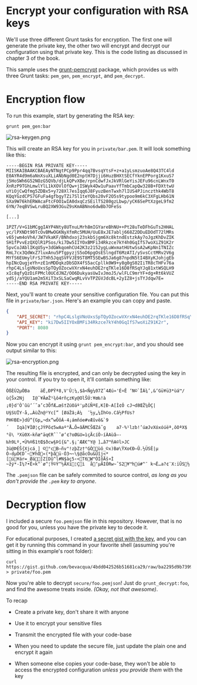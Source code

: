 # Encrypt your configuration with RSA keys

We'll use three different Grunt tasks for encryption. The first one will generate the private key, the other two will encrypt and decrypt our configuration using that private key. This is the code listing as discussed in chapter 3 of the book.

This sample uses the [grunt-pemcrypt](https://github.com/bevacqua/grunt-pemcrypt) package, which provides us with three Grunt tasks: `pem_gen`, `pem_encrypt`, and `pem_decrypt`.

# Encryption flow

To run this example, start by generating the RSA key:

```shell
grunt pem_gen:bar
```

![rsa-keygen.png][1]

This will create an RSA key for you in `private/bar.pem`. It will look something like this:

```
-----BEGIN RSA PRIVATE KEY-----
MIISKAIBAAKCBAEAyNTNgtPCp9Ppr4qq7BvsqYtsF+z+a1yLsmzuoAe8Q43TC4ld
E0AYR4d9m6aNnXsuXLiANbNgd0E2nptH7Djji6HuzBHXtSECfYknEPPorg1KxuS7
j5HoSWh6G52NOzG5QVb/djLkQPvXBe/rpnCdwfJxJkVRlGeYisJEFu96cnLWnxT0
XnRzP9TGhLmwlYlL1kXOVlOfQw+jISWyk4Dw1uPaavYfTmbCapQw328B+FDXttwU
uYiOjCwQfmg5ZDBx5+y728Xl7esIqq6J8FyuzBenTwxh7lIUS4PJinczthk4WbT8
KQqYGzdCPS7GFuFa4gfbgyTZi7Sl1teYQbs20vF2O5s9typoo9m6kC3XFgLHb61N
SXa9W76khERWAcaFtcFOO1wIA0dxqCzSEilTS280gzLbwp/yCK6SePtXzgeL9fm2
6YN/7eqBVSwLruBQ2XW93GuZ9sKmABNno6dwBb7OFeSs

[...]

1PZT/V+G1bMCggIAYP4Nty8UTnuLMrh8mIGYareBhNU++Pt28uTeDFhGuTs2HHAL
yc/lPXNDt90TcOvBMwOGKNyXfmRc5MUH/UuE8xJE7ablj668Z2DDuEDOdT72lMRs
v65jwm4oVh4/JW7VkaKF/BNhdxoj23skbSjgm6Xc8ktndEstzkAy7oJgzKhDvZIK
SH1fPvvEzQXQlR1PSos/ki7Dw5IIYOxBMFi34Rkzce7kY4h0GqIfS7woXiZ91K2r
5pvCoJAblIKqU5y+3dGWkqomhCU42K3z2152ygLuWxmatHUtwSsA2wKpNn1TNIZc
RmL7cx3QdWxZ7luxAnu5PTgpyzjS5oD6pgOsESlngdT6MzATI/ySvsCctMRv2V6g
MYfS6EUmylFrSJTHh5JqqSVFVJE9ST8MT5SEwBSJa6g87npdN5tI4BXyKJohjgEb
hpINcQugjeYh+zE1nMDDqkzDbSDX4fS5acCpllk0W9+y8g0gS02IiTR8cTHFv76a
rhpC4LslgVNoUxsSpTQyOZocwVXrxN4euhDE2rqTKle16D8fRSqYJq81xtWSQLH9
xIc8qfyQzDiFPMcl0UCdJNZ/OO6DukyasUwIvJmoJ5/wlFLC9mrYF+dg+Rt6kVUZ
ydSj/aYQU1am2m5XiT3xSLSaCwqRLvVvTPZGVJdcBL+2yIZ8+jsTYJdqw7E=
-----END RSA PRIVATE KEY-----
```

Next, you'll want to create your sensitive configuration file. You can put this file in `private/bar.json`. Here's an example you can copy and paste.

```json
{
    "API_SECRET": "rhpC4LslgVNoUxsSpTQyOZocwVXrxN4euhDE2rqTKle16D8fRSqYJq81xtWSQLH9",
    "API_KEY": "ki7Dw5IIYOxBMFi34Rkzce7kY4h0GqIfS7woXiZ91K2r",
    "PORT": 8080
}
```

Now you can encrypt it using `grunt pem_encrypt:bar`, and you should see output similar to this:

![rsa-encryption.png][2]

The resulting file is encrypted, and can only be decrypted using the key in your control. If you try to open it, it'll contain something like:

```
ÒßÈÚ2µÒBa    äÊ,ÐPŸª8‚V'Û¦¼‚$â<Ñg¼07Z˜4Æú»'É¤Ê ‘N©`ÎÁ¾’‚&‘Gü¥ü3*ùá™/ù{Šx2Nj   I@˜¥ÄøŽ¹¾ô4rñçzKy@OlŠÚ:¥œ‰!à
¡0}d‘Ò¯ûü‘´˜a’c3ÕfÆ…œš†ZúOäº'µðï­ÑªE‚K[Ð-A[Ì¢Ó cJ¬d8ŒŽ¼ÒÇ| U§SUÏY·å‚…ÀùŽn@²Yc[” [ØáŽâ;À¼  ¯½y„¼Íh©o.Câ½PfUs?PH©BE>}dÚ“{Gp„¬dx“wÖõÁ-4¡ámñóe#vÆûvê&`9
´   Iqà]¥ÌØ¦çJÝPõ¢5wAaº°Å…Ô=âÄMCŠŒZáˆg    a7·%¹lzb!’úæJvXóxóúëª‚ôOªX$°õ\ ³Xü0X—kñæ"äq€Rˆ`˜ø‘¢?oØ&U=ìçÃcíÒ›íÀAùâ—­‰h9Lº‚•Ù%®ß1tŒ$ðcw§Þî{&^.§¡¯ÆÆ€^Y@ ]…â7™ñA©l>JC
3ù@ÞÉŠ{Xjcá¸] ©°cB–ñv"!zþZz†°GÒùô_©x)Bø\ŸXo€Ð–Û.½ÜSÊ|µ
Ò›dµÒ€Dˆ~¥hÖ«(*þâü·Ó3¬~\§@åcÖu&Ûîj<*[ú¥ár=_Øá]Z[Dû^l#N$àç5‹<T6W™ÒÌõÃš¤Ì
~žý*-Ì¼?•Ë¤k^`ø^¦Ÿ©Ý^½ÃXï¦Çì  å‘µÃIÓRw~ˆS2¥™hú#^¯ k¬Ê…a?¢¨X:ïÛS½
```

The `.pemjson` file can be safely commited to source control, _as long as you don't provide the `.pem` key to anyone_.

# Decryption flow

I included a secure `foo.pemjson` file in this repository. However, that is no good for you, unless you have the private key to decode it.

For educational purposes, I created [a secret gist with the key](https://gist.github.com/bevacqua/4bdd042526b51681ca29), and you can get it by running this command in your favorite shell (assuming you're sitting in this example's root folder):

```shell
curl https://gist.github.com/bevacqua/4bdd042526b51681ca29/raw/ba2295d9b7399956439dc28056a0e7e13dca1f0e/foo.pem > private/foo.pem
```

Now you're able to decrypt `secure/foo.pemjson`! Just do `grunt_decrypt:foo`, and find the awesome treats inside. _(Okay, not that awesome)_.

To recap

- Create a private key, don't share it with anyone
- Use it to encrypt your sensitive files
- Transmit the encrypted file with your code-base
- When you need to update the secure file, just update the plain one and encrypt it again
- When someone else copies your code-base, they won't be able to access the encrypted configuration _unless you provide them_ with the key

  [1]: http://i.imgur.com/JnVeOwG.png
  [2]: http://i.imgur.com/ah0ZP8g.png